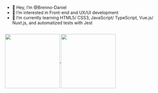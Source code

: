 - 👋 Hey, I’m @Brenno-Daniel
- 👀 I’m interested in Front-end and UX/UI development
- 🌱 I’m currently learning HTML5/ CSS3, JavaScript/ TypeScript, Vue.js/ Nuxt.js, and automatized tests with Jest
##

<a target="_blank" href="https://github.com/anuraghazra/github-readme-stats">
  <img align="center" height="180rem" src="https://github-readme-stats.vercel.app/api/top-langs/?username=Brenno-Daniel&langs_count=8&layout=compact&theme=tokyonight&hide=php" />
  <img align="center" height="180rem" src="https://github-readme-stats.vercel.app/api?username=Brenno-Daniel&show_icons=true&theme=tokyonight" />
</a>
  
